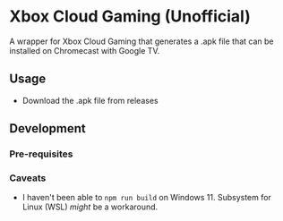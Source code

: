 # Xbox Cloud Gaming (Unofficial)
A wrapper for Xbox Cloud Gaming that generates a .apk file that can be installed on Chromecast with Google TV.

## Usage
- Download the .apk file from releases

## Development

### Pre-requisites

### Caveats
- I haven't been able to `npm run build` on Windows 11. Subsystem for Linux (WSL) _might_ be a workaround.

